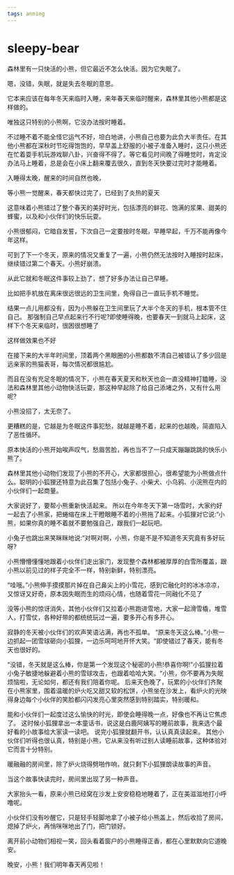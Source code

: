 ```yaml
---
tags: anning
---
```

# sleepy-bear

森林里有一只快活的小熊，但它最近不怎么快活。因为它失眠了。

嗯，没错，失眠，就是失去冬眠的意思。

它本来应该在每年冬天来临时入睡，来年春天来临时醒来，森林里其他小熊都是这样做的。

唯独这只特别的小熊啊，它没办法按时睡着。

不过睡不着不能全怪它运气不好，坦白地讲，小熊自己也要为此负大半责任。在其他小熊都在深秋时节吃得饱饱的，早早盖上舒服的小被子准备入睡时，这只小熊还在忙着耍手机玩游戏聊八卦，兴奋得不得了。等它看见时间晚了得睡觉时，肯定没办法马上睡着，总是会在小床上翻来覆去很久，直到冬天快要过完时才能睡着。

入睡得太晚，醒来的时间自然也晚，

等小熊一觉醒来，春天都快过完了，已经到了炎热的夏天

这意味着小熊错过了整个春天的美好时光，包括漂亮的鲜花、饱满的浆果、甜美的蜂蜜，以及和小伙伴们的快乐玩耍。

小熊很郁闷，它暗自发誓，下次自己一定要按时冬眠，早睡早起，千万不能再像今年这样。

可到了下一个冬天，原来的情况又重复了一遍，小熊仍然无法按时入睡按时起床，继续错过第二个春天。小熊好崩溃。

从此它就和冬眠这件事较上劲了，想了好多办法让自己早睡。

比如把手机放在离床很远很远的卫生间里，免得自己一直玩手机不睡觉。

结果一点儿用都没有，因为小熊躲在卫生间里玩了大半个冬天的手机，根本管不住自己。 那强制自己早点起来行不行呢?即使睡得晚，也要春天一到就马上起床，这样下个冬天来临时，很困很想睡了

这样做效果也不好

在接下来的大半年时间里，顶着两个黑眼圈的小熊都数不清自己被错认了多少回是远亲家的熊猫表哥，每次情况都很尴尬。

而且在没有充足冬眠的情况下，小熊在春天夏天和秋天也会一直没精神打瞌睡，没法和森林里其他小动物快活玩耍，那这种早起除了给自己添堵之外，又有什么用呢?

小熊没招了，太无奈了。

更糟糕的是，它越是为冬眠这件事犯愁，就越是睡不着，起来的也越晚，简直陷入了恶性循环。

原本快活的小熊开始唉声叹气，愁眉苦脸，再也当不了一只成天蹦蹦跳跳的快乐小熊了。

森林里其他小动物们发现了小熊的不开心，大家都很担心，很希望能为小熊做点什么。聪明的小狐狸还特意为此召集了包括小兔子、小柴犬、小乌鸦、小浣熊在内的小伙伴们一起商量。

大家说好了，要帮小熊重新快活起来。 所以在今年冬天下第一场雪时，大家约好一起去了小熊家，把蜷缩在床上干瞪眼睡不着的小熊拖了起来。小狐狸对它说:“小熊，如果你真的睡不着就不要勉强自己，跟我们一起玩吧。

小兔子也跳出来笑眯眯地说:“对啊对啊，小熊，你是不是不知道冬天究竟有多好玩呀?

小熊懵懵懂懂地跟着小伙伴们走出家门，发现整个森林都被厚厚的白雪所覆盖，跟小熊以前见过的样子完全不一样，特别新鲜，特别漂亮。

“哇哦。”小熊伸手摸摸那片掉在自己鼻尖上的小雪花，感到它融化时的冰冰凉凉，又惊讶又好奇，原本因失眠而生的烦闷心情，也随着雪花一同融化不见了

没等小熊的惊讶消失，其他小伙伴们又拉着小熊跑进雪地，大家一起滑雪橇，堆雪人，打雪仗，各种好带的都统统玩过一遍，要多开心有多开心。

寂静的冬天被小伙伴们的欢声笑语沾满，再也不孤单。 “原来冬天这么棒。”小熊一边抓起一团雪球砸向小狐狸，一边乐呵呵地开怀大笑。“即使错过了春天，能有冬天也很好的。

“没错，冬天就是这么棒，你是第一个发现这个秘密的小熊!恭喜你啊!”小狐狸拉着小兔子敏捷地躲避着小熊的雪球攻击，也跟着哈哈大笑。“小熊，你不要再为失眠烦恼啦，无论如何，都还有我们陪着你呢。 后来天色晚了，玩累的小伙伴们齐聚在小熊家里，围着温暖的炉火吃又甜又软的松饼，小熊坐在沙发上，看炉火的光映得身边每个小伙伴的笑脸都闪闪发亮心里突然感到特别踏实，特别暖和。

能和小伙伴们一起度过这么愉快的时光，即使会睡得晚一点，好像也不再让它焦虑了。 这时候小狐狸拿出一本童话书，说这是白鹿阿姨写的睡前故事，我来选个最好看的小故事给大家读一读吧。 说完小狐狸就翻开书，认认真真读起来。 其他小伙伴们听得也很认真，特别是小熊，它从来没有听过别人读睡前故事，这种体验对它而言十分特别。

暖融融的房间里，除了炉火烧得劈啪作响，就只剩下小狐狸朗读故事的声音。

当这个故事快读完时，房间里出现了另一种声音。

大家抬头一看，原来小熊已经窝在沙发上安安稳稳地睡着了，正在美滋滋地打小呼噜呢。

小伙伴们没有吵醒它，只是轻手轻脚地拿了小被子给小熊盖上，然后收拾了房间，熄掉了炉火，再悄咪咪地出了门，把门锁好。

离开前小动物们相视一笑，回头看着窗户的小熊睡得正香，都在心里默默向它道晚安。

晚安，小熊！我们明年春天再见啦！
